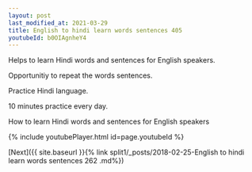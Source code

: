 ```yaml
---
layout: post
last_modified_at: 2021-03-29
title: English to hindi learn words sentences 405 
youtubeId: b0OIAgnheY4
---
```

 
 
Helps to learn Hindi words and sentences for English speakers.

Opportunitiy to repeat the words sentences. 

Practice Hindi language. 
 
10 minutes practice every day. 
 
How to learn Hindi words and sentences for English speakers 
 
{% include youtubePlayer.html id=page.youtubeId %}
 
 
[Next]({{ site.baseurl }}{% link  split1/_posts/2018-02-25-English to hindi learn words sentences 262 .md%})
 
